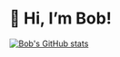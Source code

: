# 👋 Hi, I’m Bob! 

[![Bob's GitHub stats](https://github-readme-stats.vercel.app/api?username=3bobchen)](https://github.com/3bobchen)
